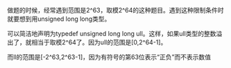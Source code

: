 做题的时候，经常遇到范围是2^63，取模2^64的这种题目。遇到这种限制条件时就要想到用unsigned long long类型。

可以简洁地声明为typedef unsigned long long ull。这样，如果ull类型的整数溢出了，就相当于取模2^64了。因为ull的范围是[0,2^64-1]。

而ll的范围是[-2^63,2^63-1]，因为有符号的第63位表示“正负”而不表示数值
